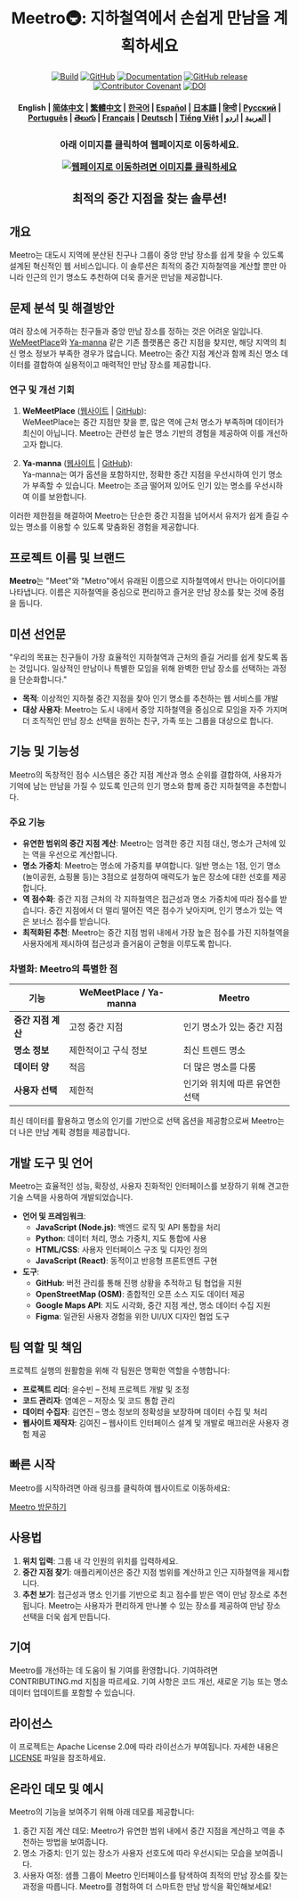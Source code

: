 <!---
저작권 2020 The HuggingFace Team. 모든 권리 보유.

본 문서는 Apache License, Version 2.0 (이하 "라이선스")에 따라 라이선스됩니다.
라이선스에 따라야만 본 문서를 사용할 수 있습니다. 라이선스 사본은 아래 링크에서 확인할 수 있습니다.

    http://www.apache.org/licenses/LICENSE-2.0

법적으로 요구되거나 서면으로 동의하지 않는 한, 본 문서는 "있는 그대로"(AS IS) 제공되며 명시적 또는 묵시적인 보증이 없습니다.
라이선스에 따른 특정 권한과 제한 사항을 확인하려면 라이선스를 참조하십시오.
-->

<h1 align="center">
    <p>Meetro🚇: 지하철역에서 손쉽게 만남을 계획하세요</p>
</h1>

<p align="center">
    <a href="https://circleci.com/gh/huggingface/transformers"><img alt="Build" src="https://img.shields.io/circleci/build/github/huggingface/transformers/main"></a>
    <a href="https://github.com/huggingface/transformers/blob/main/LICENSE"><img alt="GitHub" src="https://img.shields.io/github/license/huggingface/transformers.svg?color=blue"></a>
    <a href="https://huggingface.co/docs/transformers/index"><img alt="Documentation" src="https://img.shields.io/website/http/huggingface.co/docs/transformers/index.svg?down_color=red&down_message=offline&up_message=online"></a>
    <a href="https://github.com/huggingface/transformers/releases"><img alt="GitHub release" src="https://img.shields.io/github/release/huggingface/transformers.svg"></a>
    <a href="https://github.com/huggingface/transformers/blob/main/CODE_OF_CONDUCT.md"><img alt="Contributor Covenant" src="https://img.shields.io/badge/Contributor%20Covenant-v2.0%20adopted-ff69b4.svg"></a>
    <a href="https://zenodo.org/badge/latestdoi/155220641"><img src="https://zenodo.org/badge/155220641.svg" alt="DOI"></a>
</p>

<h4 align="center">
    <p>
        <b>English</b> |
        <a href="https://github.com/huggingface/transformers/blob/main/i18n/README_zh-hans.md">简体中文</a> |
        <a href="https://github.com/huggingface/transformers/blob/main/i18n/README_zh-hant.md">繁體中文</a> |
        <a href="https://github.com/huggingface/transformers/blob/main/i18n/README_ko.md">한국어</a> |
        <a href="https://github.com/huggingface/transformers/blob/main/i18n/README_es.md">Español</a> |
        <a href="https://github.com/huggingface/transformers/blob/main/i18n/README_ja.md">日本語</a> |
        <a href="https://github.com/huggingface/transformers/blob/main/i18n/README_hd.md">हिन्दी</a> |
        <a href="https://github.com/huggingface/transformers/blob/main/i18n/README_ru.md">Русский</a> |
        <a href="https://github.com/huggingface/transformers/blob/main/i18n/README_pt-br.md">Рortuguês</a> |
        <a href="https://github.com/huggingface/transformers/blob/main/i18n/README_te.md">తెలుగు</a> |
        <a href="https://github.com/huggingface/transformers/blob/main/i18n/README_fr.md">Français</a> |
        <a href="https://github.com/huggingface/transformers/blob/main/i18n/README_de.md">Deutsch</a> |
        <a href="https://github.com/huggingface/transformers/blob/main/i18n/README_vi.md">Tiếng Việt</a> |
        <a href="https://github.com/huggingface/transformers/blob/main/i18n/README_ar.md">العربية</a> |
        <a href="https://github.com/huggingface/transformers/blob/main/i18n/README_ur.md">اردو</a> |
    </p>
</h4>

<h3 align="center">
    <p>아래 이미지를 클릭하여 웹페이지로 이동하세요.</p>
    <a href="http://127.0.0.1:5500">
        <img src="https://github.com/Jineeary/meetro/blob/main/image/img_subway_modified.jpg" alt="웹페이지로 이동하려면 이미지를 클릭하세요">
    </a>
</h3>

<h2 align="center">
    <p>최적의 중간 지점을 찾는 솔루션!</p>
</h2>

## 개요
Meetro는 대도시 지역에 분산된 친구나 그룹이 중앙 만남 장소를 쉽게 찾을 수 있도록 설계된 혁신적인 웹 서비스입니다. 이 솔루션은 최적의 중간 지하철역을 계산할 뿐만 아니라 인근의 인기 명소도 추천하여 더욱 즐거운 만남을 제공합니다.

## 문제 분석 및 해결방안
여러 장소에 거주하는 친구들과 중앙 만남 장소를 정하는 것은 어려운 일입니다. [WeMeetPlace](https://wemeetplace.com)와 [Ya-manna](https://ya-manna.com) 같은 기존 플랫폼은 중간 지점을 찾지만, 해당 지역의 최신 명소 정보가 부족한 경우가 많습니다. Meetro는 중간 지점 계산과 함께 최신 명소 데이터를 결합하여 실용적이고 매력적인 만남 장소를 제공합니다.

### 연구 및 개선 기회
1. **WeMeetPlace** ([웹사이트](https://wemeetplace.com) | [GitHub](https://github.com/we-meetting/weMeet-frontend)):  
   WeMeetPlace는 중간 지점만 찾을 뿐, 많은 역에 근처 명소가 부족하며 데이터가 최신이 아닙니다. Meetro는 관련성 높은 명소 기반의 경험을 제공하여 이를 개선하고자 합니다.

2. **Ya-manna** ([웹사이트](https://ya-manna.com) | [GitHub](https://github.com/mandooro/YaManNa)):  
   Ya-manna는 여가 옵션을 포함하지만, 정확한 중간 지점을 우선시하여 인기 명소가 부족할 수 있습니다. Meetro는 조금 떨어져 있어도 인기 있는 명소를 우선시하여 이를 보완합니다.

이러한 제한점을 해결하여 Meetro는 단순한 중간 지점을 넘어서서 유저가 쉽게 즐길 수 있는 명소를 이용할 수 있도록 맞춤화된 경험을 제공합니다.

## 프로젝트 이름 및 브랜드
**Meetro**는 "Meet"와 "Metro"에서 유래된 이름으로 지하철역에서 만나는 아이디어를 나타냅니다. 이름은 지하철역을 중심으로 편리하고 즐거운 만남 장소를 찾는 것에 중점을 둡니다.

## 미션 선언문
"우리의 목표는 친구들이 가장 효율적인 지하철역과 근처의 즐길 거리를 쉽게 찾도록 돕는 것입니다. 일상적인 만남이나 특별한 모임을 위해 완벽한 만남 장소를 선택하는 과정을 단순화합니다."

- **목적**: 이상적인 지하철 중간 지점을 찾아 인기 명소를 추천하는 웹 서비스를 개발
- **대상 사용자**: Meetro는 도시 내에서 중앙 지하철역을 중심으로 모임을 자주 가지며 더 조직적인 만남 장소 선택을 원하는 친구, 가족 또는 그룹을 대상으로 합니다.

## 기능 및 기능성
Meetro의 독창적인 점수 시스템은 중간 지점 계산과 명소 순위를 결합하여, 사용자가 기억에 남는 만남을 가질 수 있도록 인근의 인기 명소와 함께 중간 지하철역을 추천합니다.

### 주요 기능
- **유연한 범위의 중간 지점 계산**: Meetro는 엄격한 중간 지점 대신, 명소가 근처에 있는 역을 우선으로 계산합니다.
- **명소 가중치**: Meetro는 명소에 가중치를 부여합니다. 일반 명소는 1점, 인기 명소(놀이공원, 쇼핑몰 등)는 3점으로 설정하여 매력도가 높은 장소에 대한 선호를 제공합니다.
- **역 점수화**: 중간 지점 근처의 각 지하철역은 접근성과 명소 가중치에 따라 점수를 받습니다. 중간 지점에서 더 멀리 떨어진 역은 점수가 낮아지며, 인기 명소가 있는 역은 보너스 점수를 받습니다.
- **최적화된 추천**: Meetro는 중간 지점 범위 내에서 가장 높은 점수를 가진 지하철역을 사용자에게 제시하여 접근성과 즐거움이 균형을 이루도록 합니다.

### 차별화: Meetro의 특별한 점
| 기능                           | WeMeetPlace / Ya-manna                  | Meetro                                     |
|-----------------------------------|-----------------------------------------|--------------------------------------------|
| **중간 지점 계산**           | 고정 중간 지점                          | 인기 명소가 있는 중간 지점          |
| **명소 정보**         | 제한적이고 구식 정보                     | 최신 트렌드 명소             |
| **데이터 양**                    | 적음                                   | 더 많은 명소를 다룸   |
| **사용자 선택**                   | 제한적                                 | 인기와 위치에 따른 유연한 선택 | 

최신 데이터를 활용하고 명소의 인기를 기반으로 선택 옵션을 제공함으로써 Meetro는 더 나은 만남 계획 경험을 제공합니다.

## 개발 도구 및 언어
Meetro는 효율적인 성능, 확장성, 사용자 친화적인 인터페이스를 보장하기 위해 견고한 기술 스택을 사용하여 개발되었습니다.

- **언어 및 프레임워크**:
  - **JavaScript (Node.js)**: 백엔드 로직 및 API 통합을 처리
  - **Python**: 데이터 처리, 명소 가중치, 지도 통합에 사용
  - **HTML/CSS**: 사용자 인터페이스 구조 및 디자인 정의
  - **JavaScript (React)**: 동적이고 반응형 프론트엔트 구현
- **도구**:
  - **GitHub**: 버전 관리를 통해 진행 상황을 추적하고 팀 협업을 지원
  - **OpenStreetMap (OSM)**: 종합적인 오픈 소스 지도 데이터 제공
  - **Google Maps API**: 지도 시각화, 중간 지점 계산, 명소 데이터 수집 지원
  - **Figma**: 일관된 사용자 경험을 위한 UI/UX 디자인 협업 도구

## 팀 역할 및 책임
프로젝트 실행의 원활함을 위해 각 팀원은 명확한 역할을 수행합니다:

- **프로젝트 리더**: 윤수빈 – 전체 프로젝트 개발 및 조정
- **코드 관리자**: 염예은 – 저장소 및 코드 통합 관리
- **데이터 수집자**: 김연진 – 명소 정보의 정확성을 보장하며 데이터 수집 및 처리
- **웹사이트 제작자**: 김여진 – 웹사이트 인터페이스 설계 및 개발로 매끄러운 사용자 경험 제공

## 빠른 시작
Meetro를 시작하려면 아래 링크를 클릭하여 웹사이트로 이동하세요:

[Meetro 방문하기](http://localhost:3000)

## 사용법
1. **위치 입력**: 그룹 내 각 인원의 위치를 입력하세요.
2. **중간 지점 찾기**: 애플리케이션은 중간 지점 범위를 계산하고 인근 지하철역을 제시합니다.
3. **추천 보기**: 접근성과 명소 인기를 기반으로 최고 점수를 받은 역이 만남 장소로 추천됩니다.
Meetro는 사용자가 편리하게 만나볼 수 있는 장소를 제공하여 만남 장소 선택을 더욱 쉽게 만듭니다.

## 기여
Meetro를 개선하는 데 도움이 될 기여를 환영합니다. 기여하려면 CONTRIBUTING.md 지침을 따르세요. 기여 사항은 코드 개선, 새로운 기능 또는 명소 데이터 업데이트를 포함할 수 있습니다.

## 라이선스
이 프로젝트는 Apache License 2.0에 따라 라이선스가 부여됩니다. 자세한 내용은 [LICENSE](https://github.com/Jineeary/meetro/blob/main/LICENSE) 파일을 참조하세요.

## 온라인 데모 및 예시
Meetro의 기능을 보여주기 위해 아래 데모를 제공합니다:

1. 중간 지점 계산 데모: Meetro가 유연한 범위 내에서 중간 지점을 계산하고 역을 추천하는 방법을 보여줍니다.
2. 명소 가중치: 인기 있는 장소가 사용자 선호도에 따라 우선시되는 모습을 보여줍니다.
3. 사용자 여정: 샘플 그룹이 Meetro 인터페이스를 탐색하여 최적의 만남 장소를 찾는 과정을 따릅니다.
Meetro를 경험하여 더 스마트한 만남 방식을 확인해보세요!

